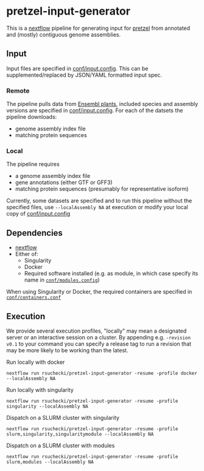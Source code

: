 # pretzel-input-generator

This is a [nextflow](https://www.nextflow.io) pipeline for generating input for [pretzel](https://github.com/plantinformatics/pretzel) from annotated and (mostly) contiguous genome assemblies. 

## Input

Input files are specified in [conf/input.config](conf/input.config). This can be supplemented/replaced by JSON/YAML formatted input spec.  

### Remote

The pipeline pulls data from [Ensembl plants](https://plants.ensembl.org/index.html), included species and assembly versions are specified in [conf/input.config](conf/input.config). 
For each of the datsets the pipeline downloads:

* genome assembly index file 
* matching protein sequences 

### Local

The pipeline requires 

* a genome assembly index file
* gene annotations (either GTF or GFF3)
* matching protein sequences (presumably for representative isoform) 

Currently, some datasets are specified and to run this pipeline without the specified files, use `--localAssembly NA` at execution or modify your local copy of [conf/input.config](conf/input.config)

## Dependencies

* [nextflow](https://www.nextflow.io) 
* Either of:
  * Singularity
  * Docker
  * Required software installed (e.g. as module, in which case specify its name in [`conf/modules.config`](conf/modules.config)) 

When using Singularity or Docker, the required containers are specified in [`conf/containers.conf`](conf/containers.config)
 
<!-- [MMSeqs2](https://github.com/soedinglab/mmseqs2) -->


## Execution

We provide several execution profiles, "locally" may mean a designated server or an interactive session on a cluster. By appending  e.g. `-revision v0.1` to your command you can specify a release tag to run a revision that may be more likely to be working than the latest.

Run locally with docker

```
nextflow run rsuchecki/pretzel-input-generator -resume -profile docker --localAssembly NA
```

Run locally with singularity

```
nextflow run rsuchecki/pretzel-input-generator -resume -profile singularity --localAssembly NA
```

Dispatch on a SLURM cluster with singularity

```
nextflow run rsuchecki/pretzel-input-generator -resume -profile slurm,singularity,singularitymodule --localAssembly NA
```

Dispatch on a SLURM cluster with modules

```
nextflow run rsuchecki/pretzel-input-generator -resume -profile slurm,modules --localAssembly NA
```

